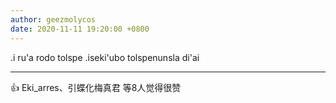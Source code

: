 ```yaml
---
author: geezmolycos
date: 2020-11-11 19:20:00 +0800
---
```

.i ru'a rodo tolspe .iseki'ubo tolspenunsla di'ai

---
👍 Eki_arres、引蝶化梅真君 等8人觉得很赞
